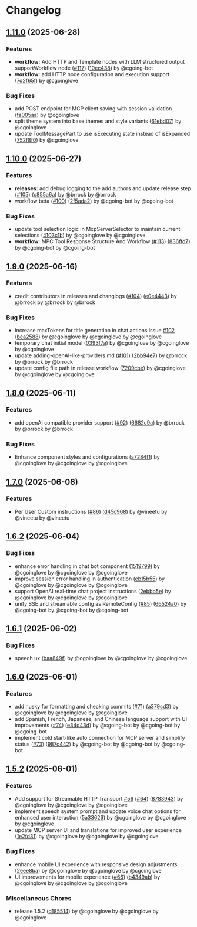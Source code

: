 # Changelog

## [1.11.0](https://github.com/cgoinglove/mcp-client-chatbot/compare/v1.10.0...v1.11.0) (2025-06-28)


### Features

* **workflow:** Add HTTP and Template nodes with LLM structured output supportWorkflow node ([#117](https://github.com/cgoinglove/mcp-client-chatbot/issues/117)) ([10ec438](https://github.com/cgoinglove/mcp-client-chatbot/commit/10ec438f13849f0745e7fab652cdd7cef8e97ab6)) by @cgoing-bot
* **workflow:** add HTTP node configuration and execution support ([7d2f65f](https://github.com/cgoinglove/mcp-client-chatbot/commit/7d2f65fe4f0fdaae58ca2a69abb04abee3111c60)) by @cgoinglove


### Bug Fixes

* add POST endpoint for MCP client saving with session validation ([fa005aa](https://github.com/cgoinglove/mcp-client-chatbot/commit/fa005aaecbf1f8d9279f5b4ce5ba85343e18202b)) by @cgoinglove
* split theme system into base themes and style variants ([61ebd07](https://github.com/cgoinglove/mcp-client-chatbot/commit/61ebd0745bcfd7a84ba3ad65c3f52b7050b5131a)) by @cgoinglove
* update ToolMessagePart to use isExecuting state instead of isExpanded ([752f8f0](https://github.com/cgoinglove/mcp-client-chatbot/commit/752f8f06e319119569e9ee7c04d621ab1c43ca54)) by @cgoinglove

## [1.10.0](https://github.com/cgoinglove/mcp-client-chatbot/compare/v1.9.0...v1.10.0) (2025-06-27)


### Features

* **releases:** add debug logging to the add authors and update release step ([#105](https://github.com/cgoinglove/mcp-client-chatbot/issues/105)) ([c855a6a](https://github.com/cgoinglove/mcp-client-chatbot/commit/c855a6a94c49dfd93c9a8d1d0932aeda36bd6c7e)) by @brrock by @brrock
* workflow beta ([#100](https://github.com/cgoinglove/mcp-client-chatbot/issues/100)) ([2f5ada2](https://github.com/cgoinglove/mcp-client-chatbot/commit/2f5ada2a66e8e3cd249094be9d28983e4331d3a1)) by @cgoing-bot by @cgoing-bot


### Bug Fixes

* update tool selection logic in McpServerSelector to maintain current selections ([4103c1b](https://github.com/cgoinglove/mcp-client-chatbot/commit/4103c1b828c3e5b513679a3fb9d72bd37301f99d)) by @cgoinglove by @cgoinglove
* **workflow:** MPC Tool Response Structure  And Workflow  ([#113](https://github.com/cgoinglove/mcp-client-chatbot/issues/113)) ([836ffd7](https://github.com/cgoinglove/mcp-client-chatbot/commit/836ffd7ef5858210bdce44d18ca82a1c8f0fc87f)) by @cgoing-bot by @cgoing-bot

## [1.9.0](https://github.com/cgoinglove/mcp-client-chatbot/compare/v1.8.0...v1.9.0) (2025-06-16)


### Features

* credit contributors in releases and changlogs ([#104](https://github.com/cgoinglove/mcp-client-chatbot/issues/104)) ([e0e4443](https://github.com/cgoinglove/mcp-client-chatbot/commit/e0e444382209a36f03b6e898f26ebd805032c306)) by @brrock by @brrock by @brrock


### Bug Fixes

* increase maxTokens for title generation in chat actions issue  [#102](https://github.com/cgoinglove/mcp-client-chatbot/issues/102) ([bea2588](https://github.com/cgoinglove/mcp-client-chatbot/commit/bea2588e24cf649133e8ce5f3b6391265b604f06)) by @cgoinglove by @cgoinglove by @cgoinglove
* temporary chat initial model ([0393f7a](https://github.com/cgoinglove/mcp-client-chatbot/commit/0393f7a190463faf58cbfbca1c21d349a9ff05dc)) by @cgoinglove by @cgoinglove by @cgoinglove
* update adding-openAI-like-providers.md ([#101](https://github.com/cgoinglove/mcp-client-chatbot/issues/101)) ([2bb94e7](https://github.com/cgoinglove/mcp-client-chatbot/commit/2bb94e7df63a105e33c1d51271751c7b89fead23)) by @brrock by @brrock by @brrock
* update config file path in release workflow ([7209cbe](https://github.com/cgoinglove/mcp-client-chatbot/commit/7209cbeb89bd65b14aee66a40ed1abb5c5f2e018)) by @cgoinglove by @cgoinglove by @cgoinglove

## [1.8.0](https://github.com/cgoinglove/mcp-client-chatbot/compare/v1.7.0...v1.8.0) (2025-06-11)


### Features

* add openAI compatible provider support ([#92](https://github.com/cgoinglove/mcp-client-chatbot/issues/92)) ([6682c9a](https://github.com/cgoinglove/mcp-client-chatbot/commit/6682c9a320aff9d91912489661d27ae9bb0f4440)) by @brrock by @brrock by @brrock


### Bug Fixes

* Enhance component styles and configurations ([a7284f1](https://github.com/cgoinglove/mcp-client-chatbot/commit/a7284f12ca02ee29f7da4d57e4fe6e8c6ecb2dfc)) by @cgoinglove by @cgoinglove by @cgoinglove

## [1.7.0](https://github.com/cgoinglove/mcp-client-chatbot/compare/v1.6.2...v1.7.0) (2025-06-06)


### Features

* Per User Custom instructions ([#86](https://github.com/cgoinglove/mcp-client-chatbot/issues/86)) ([d45c968](https://github.com/cgoinglove/mcp-client-chatbot/commit/d45c9684adfb0d9b163c83f3bb63310eef572279)) by @vineetu by @vineetu by @vineetu

## [1.6.2](https://github.com/cgoinglove/mcp-client-chatbot/compare/v1.6.1...v1.6.2) (2025-06-04)


### Bug Fixes

* enhance error handling in chat bot component ([1519799](https://github.com/cgoinglove/mcp-client-chatbot/commit/15197996ba1f175db002b06e3eac2765cfae1518)) by @cgoinglove by @cgoinglove by @cgoinglove
* improve session error handling in authentication ([eb15b55](https://github.com/cgoinglove/mcp-client-chatbot/commit/eb15b550facf5368f990d58b4b521bf15aecbf72)) by @cgoinglove by @cgoinglove by @cgoinglove
* support OpenAI real-time chat project instructions ([2ebbb5e](https://github.com/cgoinglove/mcp-client-chatbot/commit/2ebbb5e68105ef6706340a6cfbcf10b4d481274a)) by @cgoinglove by @cgoinglove by @cgoinglove
* unify SSE and streamable config as RemoteConfig ([#85](https://github.com/cgoinglove/mcp-client-chatbot/issues/85)) ([66524a0](https://github.com/cgoinglove/mcp-client-chatbot/commit/66524a0398bd49230fcdec73130f1eb574e97477)) by @cgoing-bot by @cgoing-bot by @cgoing-bot

## [1.6.1](https://github.com/cgoinglove/mcp-client-chatbot/compare/v1.6.0...v1.6.1) (2025-06-02)


### Bug Fixes

* speech ux ([baa849f](https://github.com/cgoinglove/mcp-client-chatbot/commit/baa849ff2b6b147ec685c6847834385652fc3191)) by @cgoinglove by @cgoinglove by @cgoinglove

## [1.6.0](https://github.com/cgoinglove/mcp-client-chatbot/compare/v1.5.2...v1.6.0) (2025-06-01)


### Features

* add husky for formatting and checking commits  ([#71](https://github.com/cgoinglove/mcp-client-chatbot/issues/71)) ([a379cd3](https://github.com/cgoinglove/mcp-client-chatbot/commit/a379cd3e869b5caab5bcaf3b03f5607021f988ef)) by @cgoinglove by @cgoinglove by @cgoinglove
* add Spanish, French, Japanese, and Chinese language support with UI improvements ([#74](https://github.com/cgoinglove/mcp-client-chatbot/issues/74)) ([e34d43d](https://github.com/cgoinglove/mcp-client-chatbot/commit/e34d43df78767518f0379a434f8ffb1808b17e17)) by @cgoing-bot by @cgoing-bot by @cgoing-bot
* implement cold start-like auto connection for MCP server and simplify status ([#73](https://github.com/cgoinglove/mcp-client-chatbot/issues/73)) ([987c442](https://github.com/cgoinglove/mcp-client-chatbot/commit/987c4425504d6772e0aefe08b4e1911e4cb285c1)) by @cgoing-bot by @cgoing-bot by @cgoing-bot


## [1.5.2](https://github.com/cgoinglove/mcp-client-chatbot/compare/v1.5.1...v1.5.2) (2025-06-01)


### Features

* Add support for Streamable HTTP Transport [#56](https://github.com/cgoinglove/mcp-client-chatbot/issues/56) ([#64](https://github.com/cgoinglove/mcp-client-chatbot/issues/64)) ([8783943](https://github.com/cgoinglove/mcp-client-chatbot/commit/878394337e3b490ec2d17bcc302f38c695108d73)) by @cgoinglove by @cgoinglove by @cgoinglove
* implement speech system prompt and update voice chat options for enhanced user interaction ([5a33626](https://github.com/cgoinglove/mcp-client-chatbot/commit/5a336260899ab542407c3c26925a147c1a9bba11)) by @cgoinglove by @cgoinglove by @cgoinglove
* update MCP server UI and translations for improved user experience ([1e2fd31](https://github.com/cgoinglove/mcp-client-chatbot/commit/1e2fd31f8804669fbcf55a4c54ccf0194a7e797c)) by @cgoinglove by @cgoinglove by @cgoinglove


### Bug Fixes

* enhance mobile UI experience with responsive design adjustments ([2eee8ba](https://github.com/cgoinglove/mcp-client-chatbot/commit/2eee8bab078207841f4d30ce7708885c7268302e)) by @cgoinglove by @cgoinglove by @cgoinglove
* UI improvements for mobile experience ([#66](https://github.com/cgoinglove/mcp-client-chatbot/issues/66)) ([b4349ab](https://github.com/cgoinglove/mcp-client-chatbot/commit/b4349abf75de69f65a44735de2e0988c6d9d42d8)) by @cgoinglove by @cgoinglove by @cgoinglove


### Miscellaneous Chores

* release 1.5.2 ([d185514](https://github.com/cgoinglove/mcp-client-chatbot/commit/d1855148cfa53ea99c9639f8856d0e7c58eca020)) by @cgoinglove by @cgoinglove by @cgoinglove
